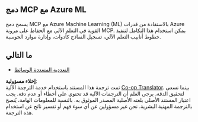 <!--
CO_OP_TRANSLATOR_METADATA:
{
  "original_hash": "f1262ab21f5ebbe1003fb0114c7ca545",
  "translation_date": "2025-06-02T20:41:34+00:00",
  "source_file": "05-AdvancedTopics/mcp-integration/README.md",
  "language_code": "ar"
}
-->
## دمج MCP مع Azure ML

يسمح دمج MCP مع Azure Machine Learning (ML) بالاستفادة من قدرات Azure القوية في التعلم الآلي مع الحفاظ على مرونة MCP. يمكن استخدام هذا التكامل لتنفيذ خطوط أنابيب التعلم الآلي، تسجيل النماذج كأدوات، وإدارة موارد الحوسبة.

## ما التالي

- [التعددية المتعددة الوسائط](../mcp-multi-modality/README.md)

**إخلاء مسؤولية**:  
تمت ترجمة هذا المستند باستخدام خدمة الترجمة الآلية [Co-op Translator](https://github.com/Azure/co-op-translator). بينما نسعى لتحقيق الدقة، يرجى العلم أن الترجمات الآلية قد تحتوي على أخطاء أو عدم دقة. يجب اعتبار المستند الأصلي بلغته الأصلية المصدر الموثوق به. بالنسبة للمعلومات الهامة، يُنصح بالترجمة المهنية البشرية. نحن غير مسؤولين عن أي سوء فهم أو تفسير ناتج عن استخدام هذه الترجمة.